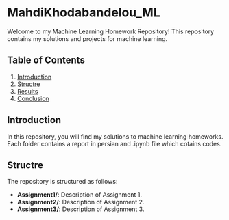 # MahdiKhodabandelou_ML
Welcome to my Machine Learning Homework Repository! This repository contains my solutions and projects for machine learning.

## Table of Contents

1. [Introduction](#introduction)
2. [Structre](#structre)
3. [Results](#results)
4. [Conclusion](#conclusion)

## Introduction

In this repository, you will find my solutions to machine learning homeworks. Each folder contains a report in persian and .ipynb file which cotains codes.

## Structre

The repository is structured as follows:

- **Assignment1/**: Description of Assignment 1.
- **Assignment2/**: Description of Assignment 2.
- **Assignment3/**: Description of Assignment 3.


